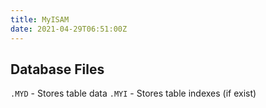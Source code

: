 ```yaml
---
title: MyISAM
date: 2021-04-29T06:51:00Z
---
```


## Database Files

`.MYD` - Stores table data
`.MYI` - Stores table indexes (if exist)
